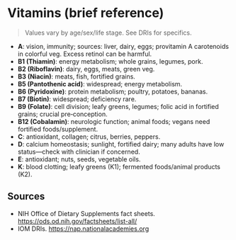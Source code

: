 # Vitamins (brief reference)

> Values vary by age/sex/life stage. See DRIs for specifics.

- **A**: vision, immunity; sources: liver, dairy, eggs; provitamin A carotenoids in colorful veg. Excess retinol can be harmful.
- **B1 (Thiamin)**: energy metabolism; whole grains, legumes, pork.
- **B2 (Riboflavin)**: dairy, eggs, meats, green veg.
- **B3 (Niacin)**: meats, fish, fortified grains.
- **B5 (Pantothenic acid)**: widespread; energy metabolism.
- **B6 (Pyridoxine)**: protein metabolism; poultry, potatoes, bananas.
- **B7 (Biotin)**: widespread; deficiency rare.
- **B9 (Folate)**: cell division; leafy greens, legumes; folic acid in fortified grains; crucial pre‑conception.
- **B12 (Cobalamin)**: neurologic function; animal foods; vegans need fortified foods/supplement.
- **C**: antioxidant, collagen; citrus, berries, peppers.
- **D**: calcium homeostasis; sunlight, fortified dairy; many adults have low status—check with clinician if concerned.
- **E**: antioxidant; nuts, seeds, vegetable oils.
- **K**: blood clotting; leafy greens (K1); fermented foods/animal products (K2).

## Sources
- NIH Office of Dietary Supplements fact sheets. https://ods.od.nih.gov/factsheets/list-all/
- IOM DRIs. https://nap.nationalacademies.org
